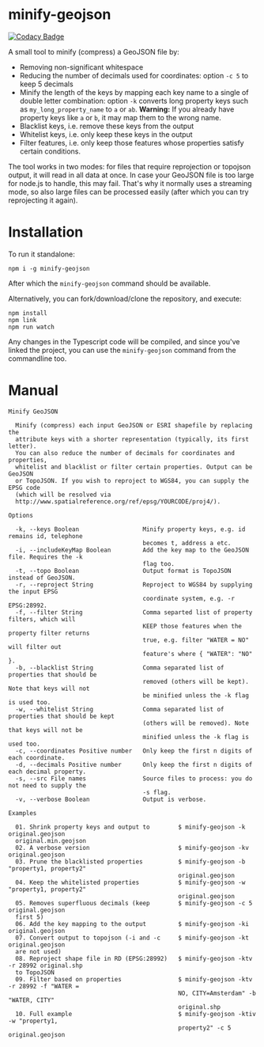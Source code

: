 # minify-geojson

[![Codacy Badge](https://api.codacy.com/project/badge/Grade/786f95aba4434d0bb464d820f096d63d)](https://www.codacy.com/app/erikvullings/minify-geojson?utm_source=github.com&utm_medium=referral&utm_content=TNOCS/minify-geojson&utm_campaign=badger)

A small tool to minify (compress) a GeoJSON file by:
- Removing non-significant whitespace
- Reducing the number of decimals used for coordinates: option `-c 5` to keep 5 decimals
- Minify the length of the keys by mapping each key name to a single of double letter combination: option `-k` converts long property keys such as `my_long_property_name` to `a` or `ab`. **Warning:** If you already have property keys like `a` or `b`, it may map them to the wrong name.
- Blacklist keys, i.e. remove these keys from the output
- Whitelist keys, i.e. only keep these keys in the output
- Filter features, i.e. only keep those features whose properties satisfy certain conditions.

The tool works in two modes: for files that require reprojection or topojson output, it will read in all data at once. In case your GeoJSON file is too large for node.js to handle, this may fail. That's why it normally uses a streaming mode, so also large files can be processed easily (after which you can try reprojecting it again).

# Installation

To run it standalone:
```shell
npm i -g minify-geojson
```
After which the `minify-geojson` command should be available.

Alternatively, you can fork/download/clone the repository, and execute:
```shell
npm install
npm link
npm run watch
```
Any changes in the Typescript code will be compiled, and since you've linked the project, you can use the `minify-geojson` command from the commandline too.

# Manual

```shell
Minify GeoJSON

  Minify (compress) each input GeoJSON or ESRI shapefile by replacing the
  attribute keys with a shorter representation (typically, its first letter).
  You can also reduce the number of decimals for coordinates and properties,
  whitelist and blacklist or filter certain properties. Output can be GeoJSON
  or TopoJSON. If you wish to reproject to WGS84, you can supply the EPSG code
  (which will be resolved via
  http://www.spatialreference.org/ref/epsg/YOURCODE/proj4/).

Options

  -k, --keys Boolean                  Minify property keys, e.g. id remains id, telephone
                                      becomes t, address a etc.
  -i, --includeKeyMap Boolean         Add the key map to the GeoJSON file. Requires the -k
                                      flag too.
  -t, --topo Boolean                  Output format is TopoJSON instead of GeoJSON.
  -r, --reproject String              Reproject to WGS84 by supplying the input EPSG
                                      coordinate system, e.g. -r EPSG:28992.
  -f, --filter String                 Comma separted list of property filters, which will
                                      KEEP those features when the property filter returns
                                      true, e.g. filter "WATER = NO" will filter out
                                      feature's where { "WATER": "NO" }.
  -b, --blacklist String              Comma separated list of properties that should be
                                      removed (others will be kept). Note that keys will not
                                      be minified unless the -k flag is used too.
  -w, --whitelist String              Comma separated list of properties that should be kept
                                      (others will be removed). Note that keys will not be
                                      minified unless the -k flag is used too.
  -c, --coordinates Positive number   Only keep the first n digits of each coordinate.
  -d, --decimals Positive number      Only keep the first n digits of each decimal property.
  -s, --src File names                Source files to process: you do not need to supply the
                                      -s flag.
  -v, --verbose Boolean               Output is verbose.

Examples

  01. Shrink property keys and output to        $ minify-geojson -k original.geojson
  original.min.geojson
  02. A verbose version                         $ minify-geojson -kv original.geojson
  03. Prune the blacklisted properties          $ minify-geojson -b "property1, property2"
                                                original.geojson
  04. Keep the whitelisted properties           $ minify-geojson -w "property1, property2"
                                                original.geojson
  05. Removes superfluous decimals (keep        $ minify-geojson -c 5 original.geojson
  first 5)
  06. Add the key mapping to the output         $ minify-geojson -ki original.geojson
  07. Convert output to topojson (-i and -c     $ minify-geojson -kt original.geojson
  are not used)
  08. Reproject shape file in RD (EPSG:28992)   $ minify-geojson -ktv -r 28992 original.shp
  to TopoJSON
  09. Filter based on properties                $ minify-geojson -ktv -r 28992 -f "WATER =
                                                NO, CITY=Amsterdam" -b "WATER, CITY"
                                                original.shp
  10. Full example                              $ minify-geojson -ktiv -w "property1,
                                                property2" -c 5 original.geojson
```
